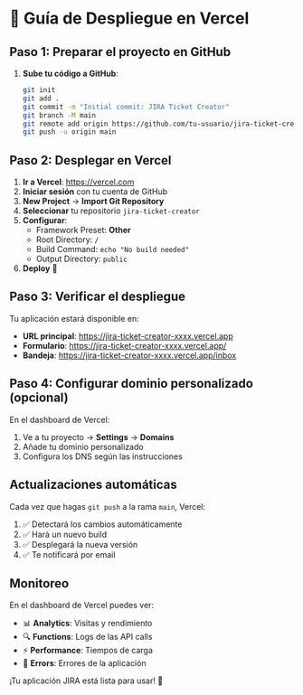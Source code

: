 # 🚀 Guía de Despliegue en Vercel

## Paso 1: Preparar el proyecto en GitHub

1. **Sube tu código a GitHub**:
   ```bash
   git init
   git add .
   git commit -m "Initial commit: JIRA Ticket Creator"
   git branch -M main
   git remote add origin https://github.com/tu-usuario/jira-ticket-creator.git
   git push -u origin main
   ```

## Paso 2: Desplegar en Vercel

1. **Ir a Vercel**: https://vercel.com
2. **Iniciar sesión** con tu cuenta de GitHub
3. **New Project** → **Import Git Repository**
4. **Seleccionar** tu repositorio `jira-ticket-creator`
5. **Configurar**:
   - Framework Preset: **Other**
   - Root Directory: `/`  
   - Build Command: `echo "No build needed"`
   - Output Directory: `public`
6. **Deploy** 🚀

## Paso 3: Verificar el despliegue

Tu aplicación estará disponible en:
- **URL principal**: https://jira-ticket-creator-xxxx.vercel.app
- **Formulario**: https://jira-ticket-creator-xxxx.vercel.app/
- **Bandeja**: https://jira-ticket-creator-xxxx.vercel.app/inbox

## Paso 4: Configurar dominio personalizado (opcional)

En el dashboard de Vercel:
1. Ve a tu proyecto → **Settings** → **Domains**
2. Añade tu dominio personalizado
3. Configura los DNS según las instrucciones

## Actualizaciones automáticas

Cada vez que hagas `git push` a la rama `main`, Vercel:
1. ✅ Detectará los cambios automáticamente
2. ✅ Hará un nuevo build
3. ✅ Desplegará la nueva versión
4. ✅ Te notificará por email

## Monitoreo

En el dashboard de Vercel puedes ver:
- 📊 **Analytics**: Visitas y rendimiento  
- 🔍 **Functions**: Logs de las API calls
- ⚡ **Performance**: Tiempos de carga
- 🚨 **Errors**: Errores de la aplicación

¡Tu aplicación JIRA está lista para usar! 🎉
